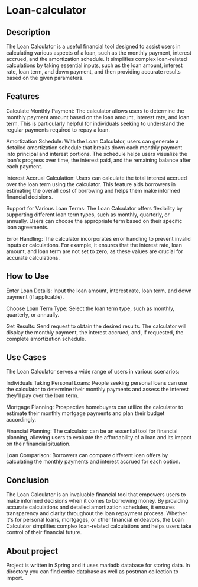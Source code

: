 # Loan-calculator

## Description
The Loan Calculator is a useful financial tool designed to assist users in calculating various aspects of a loan, such as the monthly payment, interest accrued, and the amortization schedule. It simplifies complex loan-related calculations by taking essential inputs, such as the loan amount, interest rate, loan term, and down payment, and then providing accurate results based on the given parameters.

## Features
Calculate Monthly Payment: The calculator allows users to determine the monthly payment amount based on the loan amount, interest rate, and loan term. This is particularly helpful for individuals seeking to understand the regular payments required to repay a loan.

Amortization Schedule: With the Loan Calculator, users can generate a detailed amortization schedule that breaks down each monthly payment into principal and interest portions. The schedule helps users visualize the loan's progress over time, the interest paid, and the remaining balance after each payment.

Interest Accrual Calculation: Users can calculate the total interest accrued over the loan term using the calculator. This feature aids borrowers in estimating the overall cost of borrowing and helps them make informed financial decisions.

Support for Various Loan Terms: The Loan Calculator offers flexibility by supporting different loan term types, such as monthly, quarterly, or annually. Users can choose the appropriate term based on their specific loan agreements.

Error Handling: The calculator incorporates error handling to prevent invalid inputs or calculations. For example, it ensures that the interest rate, loan amount, and loan term are not set to zero, as these values are crucial for accurate calculations.

## How to Use
Enter Loan Details: Input the loan amount, interest rate, loan term, and down payment (if applicable).

Choose Loan Term Type: Select the loan term type, such as monthly, quarterly, or annually.

Get Results: Send request to obtain the desired results. The calculator will display the monthly payment, the interest accrued, and, if requested, the complete amortization schedule.

## Use Cases
The Loan Calculator serves a wide range of users in various scenarios:

Individuals Taking Personal Loans: People seeking personal loans can use the calculator to determine their monthly payments and assess the interest they'll pay over the loan term.

Mortgage Planning: Prospective homebuyers can utilize the calculator to estimate their monthly mortgage payments and plan their budget accordingly.

Financial Planning: The calculator can be an essential tool for financial planning, allowing users to evaluate the affordability of a loan and its impact on their financial situation.

Loan Comparison: Borrowers can compare different loan offers by calculating the monthly payments and interest accrued for each option.

## Conclusion
The Loan Calculator is an invaluable financial tool that empowers users to make informed decisions when it comes to borrowing money. By providing accurate calculations and detailed amortization schedules, it ensures transparency and clarity throughout the loan repayment process. Whether it's for personal loans, mortgages, or other financial endeavors, the Loan Calculator simplifies complex loan-related calculations and helps users take control of their financial future.

## About project

Project is written in Spring and it uses mariadb database for storing data. In directory you can find entire database as well as postman collection to import.
